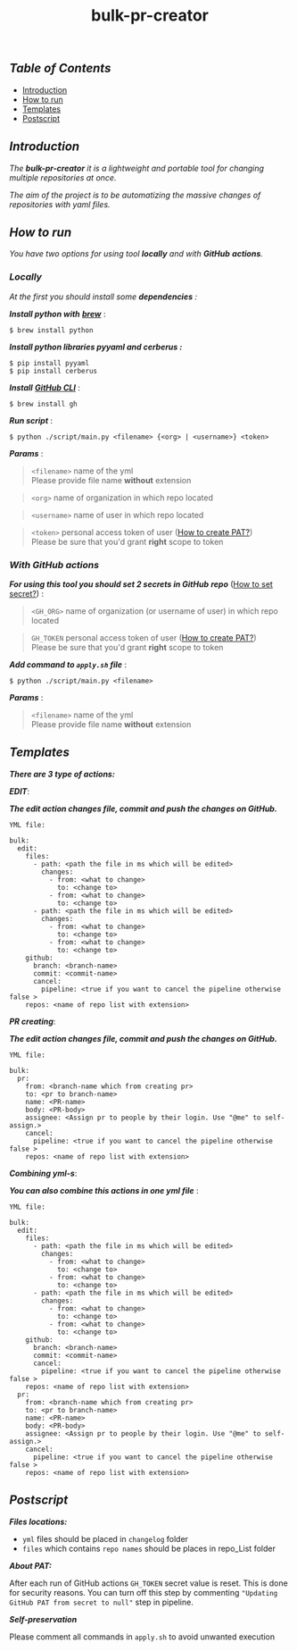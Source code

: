 <h1 align="center"> bulk-pr-creator </h1><br>

## _Table of Contents_

- [Introduction](#introduction)
- [How to run](#how-to-run)
- [Templates](#templates)
- [Postscript](#postscript)

## _Introduction_

_The **bulk-pr-creator** it is a lightweight and portable tool for changing multiple repositories at once._

_The aim of the project is to be automatizing the massive changes of repositories with yaml files._

## _How to run_

_You have two options for using tool **locally** and with **GitHub** **actions**._

### _Locally_

_At the first you should install some **dependencies** :_

_**Install python with**_ [**_brew_**](https://brew.sh/#install)  :

```
$ brew install python
```

**_Install python libraries pyyaml and cerberus :_**

```
$ pip install pyyaml
$ pip install cerberus
```

**_Install_** [**_GitHub CLI_**](https://cli.github.com/) :

```
$ brew install gh
```

**_Run script_** :

```
$ python ./script/main.py <filename> {<org> | <username>} <token>
```

***Params*** :

> ```<filename>``` name of the yml \
> Please provide file name  **without** extension

> ```<org>``` name of organization in which repo located

> ```<username>``` name of user in which repo located

> ```<token>``` personal access token of
>user ([How to create PAT?](https://docs.github.com/en/enterprise-server@3.4/authentication/keeping-your-account-and-data-secure/creating-a-personal-access-token)) \
> Please be sure that you'd grant **right** scope to token

### _With GitHub actions_

**_For using this tool you should set 2 secrets in GitHub_**
**_repo_** ([How to set secret?](https://docs.github.com/en/actions/security-guides/encrypted-secrets)) :

> ```<GH_ORG>``` name of organization (or username of user) in which repo located

> ```GH_TOKEN``` personal access token of
>user ([How to create PAT?](https://docs.github.com/en/enterprise-server@3.4/authentication/keeping-your-account-and-data-secure/creating-a-personal-access-token)) \
> Please be sure that you'd grant **right** scope to token

**_Add command to ```apply.sh``` file_** :

```
$ python ./script/main.py <filename> 
```

***Params*** :
> ```<filename>``` name of the yml \
> Please provide file name  **without** extension

## _Templates_

**_There are 3 type of actions:_**

**_EDIT_**:

_**The edit action changes file, commit and push the changes on GitHub.**_

```YML file:```
```
bulk:
  edit:
    files:
      - path: <path the file in ms which will be edited>
        changes:
          - from: <what to change>
            to: <change to>
          - from: <what to change>
            to: <change to>
      - path: <path the file in ms which will be edited>
        changes:
          - from: <what to change>
            to: <change to>
          - from: <what to change>
            to: <change to>
    github:
      branch: <branch-name>
      commit: <commit-name>
      cancel:
        pipeline: <true if you want to cancel the pipeline otherwise false >
    repos: <name of repo list with extension>

```
**_PR creating_**:

**_The edit action changes file, commit and push the changes on GitHub._**

```YML file:```
```
bulk:
  pr:
    from: <branch-name which from creating pr>
    to: <pr to branch-name>
    name: <PR-name>
    body: <PR-body>
    assignee: <Assign pr to people by their login. Use "@me" to self-assign.>
    cancel:
      pipeline: <true if you want to cancel the pipeline otherwise false >
    repos: <name of repo list with extension>
```
**_Combining yml-s_**:

_**You can also combine this actions in one yml file**_ :

```YML file:```
```
bulk:
  edit:
    files:
      - path: <path the file in ms which will be edited>
        changes:
          - from: <what to change>
            to: <change to>
          - from: <what to change>
            to: <change to>
      - path: <path the file in ms which will be edited>
        changes:
          - from: <what to change>
            to: <change to>
          - from: <what to change>
            to: <change to>
    github:
      branch: <branch-name>
      commit: <commit-name>
      cancel:
        pipeline: <true if you want to cancel the pipeline otherwise false >
    repos: <name of repo list with extension>
  pr:
    from: <branch-name which from creating pr>
    to: <pr to branch-name>
    name: <PR-name>
    body: <PR-body>
    assignee: <Assign pr to people by their login. Use "@me" to self-assign.>
    cancel:
      pipeline: <true if you want to cancel the pipeline otherwise false >
    repos: <name of repo list with extension>
```

## _Postscript_

**_Files locations:_**

- ```yml``` files should be placed in ```changelog``` folder 
-  ```files``` which contains  ```repo names``` should be places in repo_List folder


**_About PAT:_**

After each run of GitHub actions ```GH_TOKEN```  secret value is reset. This is done for security reasons. You can turn
off this step by commenting   ```"Updating GitHub PAT from secret to null"``` step in pipeline.

**_Self-preservation_**

Please comment all commands in ```apply.sh``` to avoid unwanted execution 
